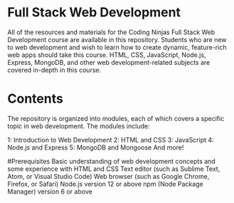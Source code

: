 #  Full Stack Web Development


All of the resources and materials for the Coding Ninjas Full Stack Web Development course are available in this repository. 
Students who are new to web development and wish to learn how to create dynamic, feature-rich web apps should take this course. 
HTML, CSS, JavaScript, Node.js, Express, MongoDB, and other web development-related subjects are covered in-depth in this course.


#   Contents

The repository is organized into modules, each of which covers a specific topic in web development. The modules include:

 1: Introduction to Web Development
 2: HTML and CSS
 3: JavaScript
 4: Node.js and Express
 5: MongoDB and Mongoose
And more!



#Prerequisites
Basic understanding of web development concepts and some experience with HTML and CSS
Text editor (such as Sublime Text, Atom, or Visual Studio Code)
Web browser (such as Google Chrome, Firefox, or Safari)
Node.js version 12 or above
npm (Node Package Manager) version 6 or above

